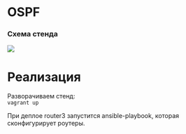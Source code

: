 # OSPF

### Схема стенда
![](https://github.com/Gilfoyle3301/otus/blob/ospf/pict/schema.png)

# Реализация
Разворачиваем стенд: \
`vagrant up`

При деплое router3 запустится ansible-playbook, которая сконфигурирует роутеры.

